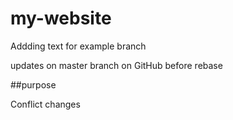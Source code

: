 # my-website


Addding text for example branch

updates on master branch  on GitHub before rebase

##purpose

Conflict changes
